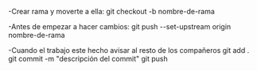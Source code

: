 -Crear rama y moverte a ella:
git checkout -b nombre-de-rama

-Antes de empezar a hacer cambios:
git push --set-upstream origin nombre-de-rama

-Cuando el trabajo este hecho avisar al resto de los compañeros
git add .
git commit -m "descripción del commit"
git push



